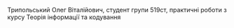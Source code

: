 Трипольський Олег Віталійович, студент групи 519ст, практичні роботи з курсу Теорія інформації та кодування
